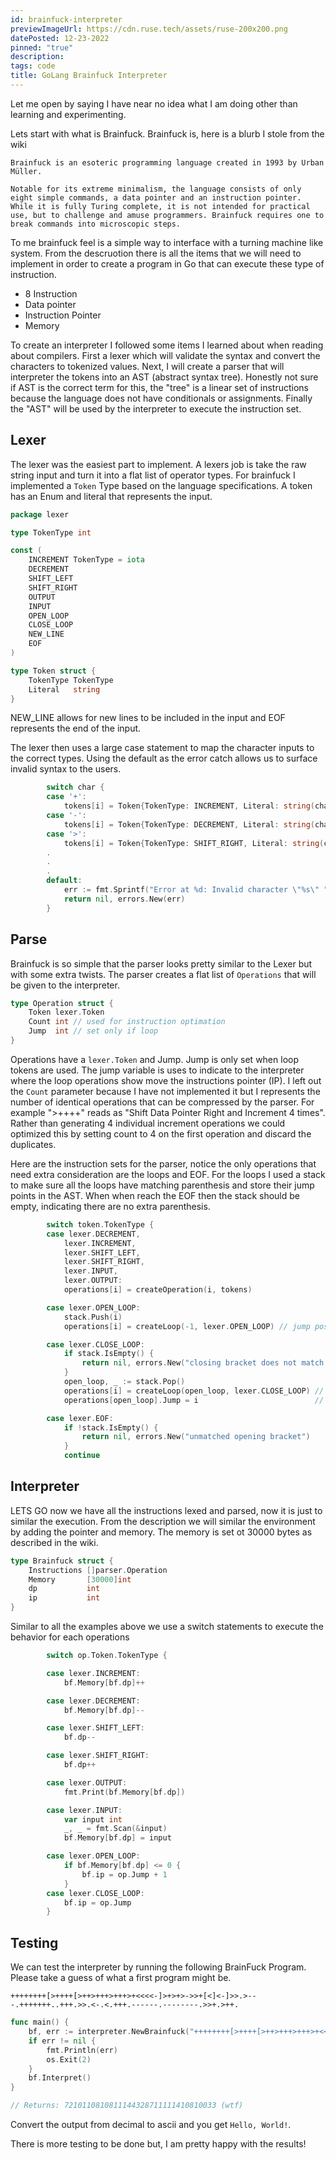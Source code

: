 ```yaml
---
id: brainfuck-interpreter
previewImageUrl: https://cdn.ruse.tech/assets/ruse-200x200.png
datePosted: 12-23-2022
pinned: "true"
description:
tags: code
title: GoLang Brainfuck Interpreter
---
```


Let me open by saying I have near no idea what I am doing other than learning and experimenting.

Lets start with what is Brainfuck. Brainfuck is, here is a blurb I stole from the wiki

```
Brainfuck is an esoteric programming language created in 1993 by Urban Müller.

Notable for its extreme minimalism, the language consists of only eight simple commands, a data pointer and an instruction pointer. While it is fully Turing complete, it is not intended for practical use, but to challenge and amuse programmers. Brainfuck requires one to break commands into microscopic steps.
```

To me brainfuck feel is a simple way to interface with a turning machine like system. From the descruotion there is all the items that we will need to implement in order to create a program in Go that can execute these type of instruction.

- 8 Instruction
- Data pointer
- Instruction Pointer
- Memory

To create an interpreter I followed some items I learned about when reading about compilers. First a lexer which will validate the syntax and convert the characters to tokenized values. Next, I will create a parser that will interpreter the tokens into an AST (abstract syntax tree). Honestly not sure if AST is the correct term for this, the "tree" is a linear set of instructions because the language does not have conditionals or assignments. Finally the "AST" will be used by the interpreter to execute the instruction set.

## Lexer

The lexer was the easiest part to implement. A lexers job is take the raw string input and turn it into a flat list of operator types. For brainfuck I implemented a `Token` Type based on the language specifications. A token has an Enum and literal that represents the input.

```go
package lexer

type TokenType int

const (
	INCREMENT TokenType = iota
	DECREMENT
	SHIFT_LEFT
	SHIFT_RIGHT
	OUTPUT
	INPUT
	OPEN_LOOP
	CLOSE_LOOP
	NEW_LINE
	EOF
)

type Token struct {
	TokenType TokenType
	Literal   string
}
```

NEW_LINE allows for new lines to be included in the input and EOF represents the end of the input.

The lexer then uses a large case statement to map the character inputs to the correct types. Using the default as the error catch allows us to surface invalid syntax to the users.

```go
		switch char {
		case '+':
			tokens[i] = Token{TokenType: INCREMENT, Literal: string(char)}
		case '-':
			tokens[i] = Token{TokenType: DECREMENT, Literal: string(char)}
		case '>':
			tokens[i] = Token{TokenType: SHIFT_RIGHT, Literal: string(char)}
        .
        .
        .
		default:
			err := fmt.Sprintf("Error at %d: Invalid character \"%s\" ", i, string(char))
			return nil, errors.New(err)
		}
```

## Parse

Brainfuck is so simple that the parser looks pretty similar to the Lexer but with some extra twists. The parser creates a flat list of `Operations` that will be given to the interpreter.

```go
type Operation struct {
	Token lexer.Token
	Count int // used for instruction optimation
	Jump  int // set only if loop
}
```

Operations have a `lexer.Token` and Jump. Jump is only set when loop tokens are used. The jump variable is uses to indicate to the interpreter where the loop operations show move the instructions pointer (IP). I left out the `Count` parameter because I have not implemented it but I represents the number of identical operations that can be compressed by the parser. For example ">++++" reads as "Shift Data Pointer Right and Increment 4 times". Rather than generating 4 individual increment operations we could optimized this by setting count to 4 on the first operation and discard the duplicates.

Here are the instruction sets for the parser, notice the only operations that need extra consideration are the loops and EOF. For the loops I used a stack to make sure all the loops have matching parenthesis and store their jump points in the AST. When when reach the EOF then the stack should be empty, indicating there are no extra parenthesis.

```go
		switch token.TokenType {
		case lexer.DECREMENT,
			lexer.INCREMENT,
			lexer.SHIFT_LEFT,
			lexer.SHIFT_RIGHT,
			lexer.INPUT,
			lexer.OUTPUT:
			operations[i] = createOperation(i, tokens)

		case lexer.OPEN_LOOP:
			stack.Push(i)
			operations[i] = createLoop(-1, lexer.OPEN_LOOP) // jump position is unknown for now

		case lexer.CLOSE_LOOP:
			if stack.IsEmpty() {
				return nil, errors.New("closing bracket does not match any opening bracket")
			}
			open_loop, _ := stack.Pop()
			operations[i] = createLoop(open_loop, lexer.CLOSE_LOOP) // send end loop jump
			operations[open_loop].Jump = i                          // set the open loop jmp to end

		case lexer.EOF:
			if !stack.IsEmpty() {
				return nil, errors.New("unmatched opening bracket")
			}
			continue
```

## Interpreter

LETS GO now we have all the instructions lexed and parsed, now it is just to similar the execution. From the description we will similar the environment by adding the pointer and memory. The memory is set ot 30000 bytes as described in the wiki.

```go
type Brainfuck struct {
	Instructions []parser.Operation
	Memory       [30000]int
	dp           int
	ip           int
}
```

Similar to all the examples above we use a switch statements to execute the behavior for each operations

```go
		switch op.Token.TokenType {

		case lexer.INCREMENT:
			bf.Memory[bf.dp]++

		case lexer.DECREMENT:
			bf.Memory[bf.dp]--

		case lexer.SHIFT_LEFT:
			bf.dp--

		case lexer.SHIFT_RIGHT:
			bf.dp++

		case lexer.OUTPUT:
			fmt.Print(bf.Memory[bf.dp])

		case lexer.INPUT:
			var input int
			_, _ = fmt.Scan(&input)
			bf.Memory[bf.dp] = input

		case lexer.OPEN_LOOP:
			if bf.Memory[bf.dp] <= 0 {
				bf.ip = op.Jump + 1
			}
		case lexer.CLOSE_LOOP:
			bf.ip = op.Jump
		}
```

## Testing

We can test the interpreter by running the following BrainFuck Program. Please take a guess of what a first program might be.

```brainfuck
++++++++[>++++[>++>+++>+++>+<<<<-]>+>+>->>+[<]<-]>>.>---.+++++++..+++.>>.<-.<.+++.------.--------.>>+.>++.
```

```go
func main() {
	bf, err := interpreter.NewBrainfuck("++++++++[>++++[>++>+++>+++>+<<<<-]>+>+>->>+[<]<-]>>.>---.+++++++..+++.>>.<-.<.+++.------.--------.>>+.>++.")
	if err != nil {
		fmt.Println(err)
		os.Exit(2)
	}
	bf.Interpret()
}

// Returns: 7210110810811144328711111410810033 (wtf)
```

Convert the output from decimal to ascii and you get `Hello, World!`.

There is more testing to be done but, I am pretty happy with the results!
